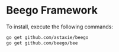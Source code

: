 Beego Framework
===============
To install, execute the following commands:
```sh
go get github.com/astaxie/beego
go get github.com/beego/bee
```
